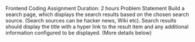 Frontend Coding Assignment
Duration: 2 hours
Problem Statement
Build a search page, which displays the search results based on the chosen search source.
(Search sources can be hacker news, Wiki etc). Search results should display the title with a
hyper link to the result item and any additional information configured to be displayed. (More
details below)